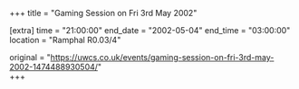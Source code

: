 +++
title = "Gaming Session on Fri 3rd May 2002"

[extra]
time = "21:00:00"
end_date = "2002-05-04"
end_time = "03:00:00"
location = "Ramphal R0.03/4"

original = "https://uwcs.co.uk/events/gaming-session-on-fri-3rd-may-2002-1474488930504/"    
+++



